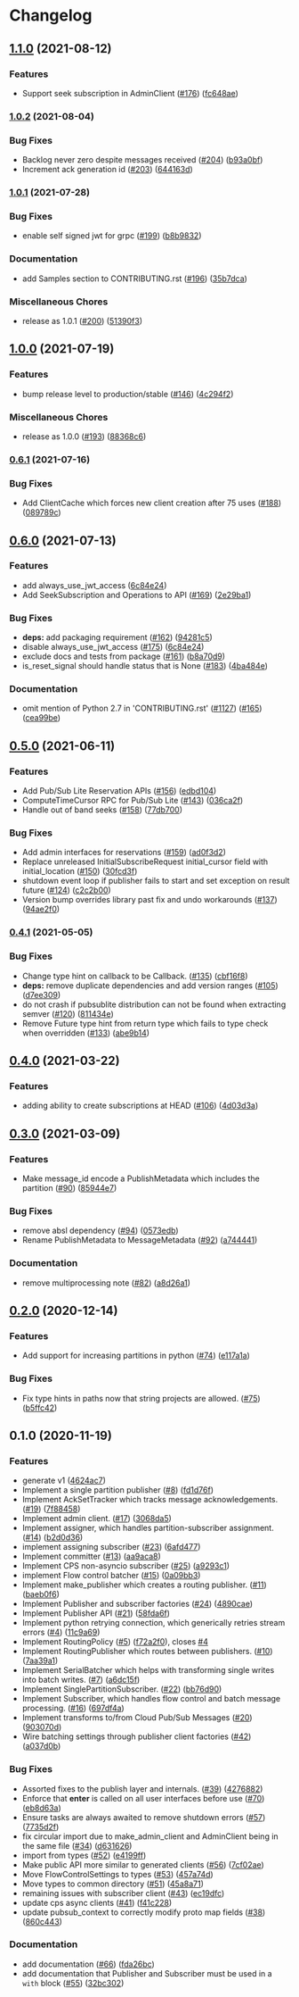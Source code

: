 # Changelog

## [1.1.0](https://www.github.com/googleapis/python-pubsublite/compare/v1.0.2...v1.1.0) (2021-08-12)


### Features

* Support seek subscription in AdminClient ([#176](https://www.github.com/googleapis/python-pubsublite/issues/176)) ([fc648ae](https://www.github.com/googleapis/python-pubsublite/commit/fc648ae224c22564fa86fbc0eceaf40a0b109d4c))

### [1.0.2](https://www.github.com/googleapis/python-pubsublite/compare/v1.0.1...v1.0.2) (2021-08-04)


### Bug Fixes

* Backlog never zero despite messages received ([#204](https://www.github.com/googleapis/python-pubsublite/issues/204)) ([b93a0bf](https://www.github.com/googleapis/python-pubsublite/commit/b93a0bf1fda1079900278a022455b001d6fde86f))
* Increment ack generation id ([#203](https://www.github.com/googleapis/python-pubsublite/issues/203)) ([644163d](https://www.github.com/googleapis/python-pubsublite/commit/644163d2adc067372c379c617d570497b3f9354e))

### [1.0.1](https://www.github.com/googleapis/python-pubsublite/compare/v1.0.0...v1.0.1) (2021-07-28)


### Bug Fixes

* enable self signed jwt for grpc ([#199](https://www.github.com/googleapis/python-pubsublite/issues/199)) ([b8b9832](https://www.github.com/googleapis/python-pubsublite/commit/b8b983261eccfe63a5f4c9a77e6958f84bf6c91c))


### Documentation

* add Samples section to CONTRIBUTING.rst ([#196](https://www.github.com/googleapis/python-pubsublite/issues/196)) ([35b7dca](https://www.github.com/googleapis/python-pubsublite/commit/35b7dcabff683196fc4ccc0d0873238e2030a137))


### Miscellaneous Chores

* release as 1.0.1 ([#200](https://www.github.com/googleapis/python-pubsublite/issues/200)) ([51390f3](https://www.github.com/googleapis/python-pubsublite/commit/51390f363ce082dfb35e9a3f0981d8620628b1a3))

## [1.0.0](https://www.github.com/googleapis/python-pubsublite/compare/v0.6.1...v1.0.0) (2021-07-19)


### Features

* bump release level to production/stable ([#146](https://www.github.com/googleapis/python-pubsublite/issues/146)) ([4c294f2](https://www.github.com/googleapis/python-pubsublite/commit/4c294f262d882bcf7adc8ca96a1cbb8268fd39d5))


### Miscellaneous Chores

* release as 1.0.0 ([#193](https://www.github.com/googleapis/python-pubsublite/issues/193)) ([88368c6](https://www.github.com/googleapis/python-pubsublite/commit/88368c6826525ee74fe63efc89dda3acb670c130))

### [0.6.1](https://www.github.com/googleapis/python-pubsublite/compare/v0.6.0...v0.6.1) (2021-07-16)


### Bug Fixes

* Add ClientCache which forces new client creation after 75 uses ([#188](https://www.github.com/googleapis/python-pubsublite/issues/188)) ([089789c](https://www.github.com/googleapis/python-pubsublite/commit/089789c54e876615157ec7e05b79000fc93e2dd9))

## [0.6.0](https://www.github.com/googleapis/python-pubsublite/compare/v0.5.0...v0.6.0) (2021-07-13)


### Features

* add always_use_jwt_access ([6c84e24](https://www.github.com/googleapis/python-pubsublite/commit/6c84e24ce6e3e0c50f2807c2e98db47fe0424715))
* Add SeekSubscription and Operations to API ([#169](https://www.github.com/googleapis/python-pubsublite/issues/169)) ([2e29ba1](https://www.github.com/googleapis/python-pubsublite/commit/2e29ba1f39f299acf97e543db355bf8ebfcdf121))


### Bug Fixes

* **deps:** add packaging requirement ([#162](https://www.github.com/googleapis/python-pubsublite/issues/162)) ([94281c5](https://www.github.com/googleapis/python-pubsublite/commit/94281c5b925b550c0e0905e3f53ec9d23c45b499))
* disable always_use_jwt_access ([#175](https://www.github.com/googleapis/python-pubsublite/issues/175)) ([6c84e24](https://www.github.com/googleapis/python-pubsublite/commit/6c84e24ce6e3e0c50f2807c2e98db47fe0424715))
* exclude docs and tests from package ([#161](https://www.github.com/googleapis/python-pubsublite/issues/161)) ([b8a70d9](https://www.github.com/googleapis/python-pubsublite/commit/b8a70d9bafca7d62351404421c465e9dfc466420))
* is_reset_signal should handle status that is None ([#183](https://www.github.com/googleapis/python-pubsublite/issues/183)) ([4ba484e](https://www.github.com/googleapis/python-pubsublite/commit/4ba484e1c5f8ff458a4ad462167f8907b44ebe28))


### Documentation

* omit mention of Python 2.7 in 'CONTRIBUTING.rst' ([#1127](https://www.github.com/googleapis/python-pubsublite/issues/1127)) ([#165](https://www.github.com/googleapis/python-pubsublite/issues/165)) ([cea99be](https://www.github.com/googleapis/python-pubsublite/commit/cea99be19a5415796eaddf7f51ca4bcd4af9f75f))

## [0.5.0](https://www.github.com/googleapis/python-pubsublite/compare/v0.4.1...v0.5.0) (2021-06-11)


### Features

* Add Pub/Sub Lite Reservation APIs ([#156](https://www.github.com/googleapis/python-pubsublite/issues/156)) ([edbd104](https://www.github.com/googleapis/python-pubsublite/commit/edbd1046e38c14fcce8f4c20822eb124b026d925))
* ComputeTimeCursor RPC for Pub/Sub Lite ([#143](https://www.github.com/googleapis/python-pubsublite/issues/143)) ([036ca2f](https://www.github.com/googleapis/python-pubsublite/commit/036ca2f1a93f9892262c3ac833b10c8345dddeb6))
* Handle out of band seeks ([#158](https://www.github.com/googleapis/python-pubsublite/issues/158)) ([77db700](https://www.github.com/googleapis/python-pubsublite/commit/77db700ad966f0743d1b16897a9423d38dc5099a))


### Bug Fixes

* Add admin interfaces for reservations ([#159](https://www.github.com/googleapis/python-pubsublite/issues/159)) ([ad0f3d2](https://www.github.com/googleapis/python-pubsublite/commit/ad0f3d298ec9979ff558c2bb7fc73b53638db2ac))
* Replace unreleased InitialSubscribeRequest initial_cursor field with initial_location ([#150](https://www.github.com/googleapis/python-pubsublite/issues/150)) ([30fcd3f](https://www.github.com/googleapis/python-pubsublite/commit/30fcd3f6712bf02bc6eb2cce5729751d77e89d8b))
* shutdown event loop if publisher fails to start and set exception on result future ([#124](https://www.github.com/googleapis/python-pubsublite/issues/124)) ([c2c2b00](https://www.github.com/googleapis/python-pubsublite/commit/c2c2b00f0141af6f6d26ff095431de547deab96d))
* Version bump overrides library past fix and undo workarounds ([#137](https://www.github.com/googleapis/python-pubsublite/issues/137)) ([94ae2f0](https://www.github.com/googleapis/python-pubsublite/commit/94ae2f04a85f94b6cffa2241d68068c292157c56))

### [0.4.1](https://www.github.com/googleapis/python-pubsublite/compare/v0.4.0...v0.4.1) (2021-05-05)


### Bug Fixes

* Change type hint on callback to be Callback. ([#135](https://www.github.com/googleapis/python-pubsublite/issues/135)) ([cbf16f8](https://www.github.com/googleapis/python-pubsublite/commit/cbf16f8c1737f1986ff1976e2bc5b2509b974389))
* **deps:** remove duplicate dependencies and add version ranges ([#105](https://www.github.com/googleapis/python-pubsublite/issues/105)) ([d7ee309](https://www.github.com/googleapis/python-pubsublite/commit/d7ee309b2578e375783256df7954d67d238f3ea6))
* do not crash if pubsublite distribution can not be found when extracting semver ([#120](https://www.github.com/googleapis/python-pubsublite/issues/120)) ([811434e](https://www.github.com/googleapis/python-pubsublite/commit/811434ea700e437c28cd97490db7a6f8edc5f47d))
* Remove Future type hint from return type which fails to type check when overridden ([#133](https://www.github.com/googleapis/python-pubsublite/issues/133)) ([abe9b14](https://www.github.com/googleapis/python-pubsublite/commit/abe9b147e1673708bf581fe92d9bf7cef26c7429))

## [0.4.0](https://www.github.com/googleapis/python-pubsublite/compare/v0.3.0...v0.4.0) (2021-03-22)


### Features

* adding ability to create subscriptions at HEAD ([#106](https://www.github.com/googleapis/python-pubsublite/issues/106)) ([4d03d3a](https://www.github.com/googleapis/python-pubsublite/commit/4d03d3a8ae8089fea87f5acd02a170697fa136fc))

## [0.3.0](https://www.github.com/googleapis/python-pubsublite/compare/v0.2.0...v0.3.0) (2021-03-09)


### Features

* Make message_id encode a PublishMetadata which includes the partition ([#90](https://www.github.com/googleapis/python-pubsublite/issues/90)) ([85944e7](https://www.github.com/googleapis/python-pubsublite/commit/85944e786908d0dd240b6c099cfd969045eecbd3))


### Bug Fixes

* remove absl dependency ([#94](https://www.github.com/googleapis/python-pubsublite/issues/94)) ([0573edb](https://www.github.com/googleapis/python-pubsublite/commit/0573edbefdf2612b2006b51829d1fd8fa636de3c))
* Rename PublishMetadata to MessageMetadata ([#92](https://www.github.com/googleapis/python-pubsublite/issues/92)) ([a744441](https://www.github.com/googleapis/python-pubsublite/commit/a7444418d1e2822bcaee0da3aa036c6a14cf8a6e))


### Documentation

* remove multiprocessing note ([#82](https://www.github.com/googleapis/python-pubsublite/issues/82)) ([a8d26a1](https://www.github.com/googleapis/python-pubsublite/commit/a8d26a11db301d7dc7a97ff7f7405d82bcf0a910))

## [0.2.0](https://www.github.com/googleapis/python-pubsublite/compare/v0.1.0...v0.2.0) (2020-12-14)


### Features

* Add support for increasing partitions in python ([#74](https://www.github.com/googleapis/python-pubsublite/issues/74)) ([e117a1a](https://www.github.com/googleapis/python-pubsublite/commit/e117a1aab8abe70f5b867395e3349053c7592aa7))


### Bug Fixes

* Fix type hints in paths now that string projects are allowed. ([#75](https://www.github.com/googleapis/python-pubsublite/issues/75)) ([b5ffc42](https://www.github.com/googleapis/python-pubsublite/commit/b5ffc423685596a309a7cee63f92c80ad5d74f07))

## 0.1.0 (2020-11-19)


### Features

* generate v1 ([4624ac7](https://www.github.com/googleapis/python-pubsublite/commit/4624ac7f6fb3fed3795222afce068c9b3de9be0f))
* Implement a single partition publisher ([#8](https://www.github.com/googleapis/python-pubsublite/issues/8)) ([fd1d76f](https://www.github.com/googleapis/python-pubsublite/commit/fd1d76fd4147b499be225b2085dbfe4b114f288d))
* Implement AckSetTracker which tracks message acknowledgements. ([#19](https://www.github.com/googleapis/python-pubsublite/issues/19)) ([7f88458](https://www.github.com/googleapis/python-pubsublite/commit/7f88458a5d1b97065eb725edaa1aa60a1c467fcc))
* Implement admin client. ([#17](https://www.github.com/googleapis/python-pubsublite/issues/17)) ([3068da5](https://www.github.com/googleapis/python-pubsublite/commit/3068da54f78de7e9c0e5a14b328c290f446bac82))
* Implement assigner, which handles partition-subscriber assignment. ([#14](https://www.github.com/googleapis/python-pubsublite/issues/14)) ([b2d0d36](https://www.github.com/googleapis/python-pubsublite/commit/b2d0d36ee08249caa7a1d7f16aa7eb3bdb454cd0))
* implement assigning subscriber ([#23](https://www.github.com/googleapis/python-pubsublite/issues/23)) ([6afd477](https://www.github.com/googleapis/python-pubsublite/commit/6afd477e2f17cc534b8bf8a2f4fc30cca951e248))
* Implement committer ([#13](https://www.github.com/googleapis/python-pubsublite/issues/13)) ([aa9aca8](https://www.github.com/googleapis/python-pubsublite/commit/aa9aca83f7a02fc92a87ec49c4d050e6e3137d15))
* Implement CPS non-asyncio subscriber ([#25](https://www.github.com/googleapis/python-pubsublite/issues/25)) ([a9293c1](https://www.github.com/googleapis/python-pubsublite/commit/a9293c14303e0fa045a15af3e8dde99260cabece))
* implement Flow control batcher ([#15](https://www.github.com/googleapis/python-pubsublite/issues/15)) ([0a09bb3](https://www.github.com/googleapis/python-pubsublite/commit/0a09bb3170f06532d5e5d8e1b5f8f3fddd516f98))
* Implement make_publisher which creates a routing publisher. ([#11](https://www.github.com/googleapis/python-pubsublite/issues/11)) ([baeb0f6](https://www.github.com/googleapis/python-pubsublite/commit/baeb0f6b5bf6032ad7d5ad9af523afe0ff72c235))
* Implement Publisher and subscriber factories ([#24](https://www.github.com/googleapis/python-pubsublite/issues/24)) ([4890cae](https://www.github.com/googleapis/python-pubsublite/commit/4890cae26a8e8dae222ef2e24c169b67f7987295))
* Implement Publisher API ([#21](https://www.github.com/googleapis/python-pubsublite/issues/21)) ([58fda6f](https://www.github.com/googleapis/python-pubsublite/commit/58fda6fb7041cd05b7ac6fb8915e1588d2200651))
* Implement python retrying connection, which generically retries stream errors ([#4](https://www.github.com/googleapis/python-pubsublite/issues/4)) ([11c9a69](https://www.github.com/googleapis/python-pubsublite/commit/11c9a690abbc648a57b801458f6193d02d5262d2))
* Implement RoutingPolicy ([#5](https://www.github.com/googleapis/python-pubsublite/issues/5)) ([f72a2f0](https://www.github.com/googleapis/python-pubsublite/commit/f72a2f0b8452b4598ae901073cfc06ca017079fe)), closes [#4](https://www.github.com/googleapis/python-pubsublite/issues/4)
* Implement RoutingPublisher which routes between publishers. ([#10](https://www.github.com/googleapis/python-pubsublite/issues/10)) ([7aa39a1](https://www.github.com/googleapis/python-pubsublite/commit/7aa39a13d557d1fa50c0573e2bf7c1f9107885b2))
* Implement SerialBatcher which helps with transforming single writes into batch writes. ([#7](https://www.github.com/googleapis/python-pubsublite/issues/7)) ([a6dc15f](https://www.github.com/googleapis/python-pubsublite/commit/a6dc15fb654a21374daecbfc1d24e72d555f4f8a))
* Implement SinglePartitionSubscriber. ([#22](https://www.github.com/googleapis/python-pubsublite/issues/22)) ([bb76d90](https://www.github.com/googleapis/python-pubsublite/commit/bb76d90ca9de7704c8bfee968af222b34d5b0306))
* Implement Subscriber, which handles flow control and batch message processing. ([#16](https://www.github.com/googleapis/python-pubsublite/issues/16)) ([697df4a](https://www.github.com/googleapis/python-pubsublite/commit/697df4a604c5b03378fbb9327f4f041c2d1949ce))
* Implement transforms to/from Cloud Pub/Sub Messages ([#20](https://www.github.com/googleapis/python-pubsublite/issues/20)) ([903070d](https://www.github.com/googleapis/python-pubsublite/commit/903070df3f57220745cf1588287a3ad6de21a046))
* Wire batching settings through publisher client factories ([#42](https://www.github.com/googleapis/python-pubsublite/issues/42)) ([a037d0b](https://www.github.com/googleapis/python-pubsublite/commit/a037d0b8073724aea144bf08c1bd78080df6f0d9))


### Bug Fixes

* Assorted fixes to the publish layer and internals. ([#39](https://www.github.com/googleapis/python-pubsublite/issues/39)) ([4276882](https://www.github.com/googleapis/python-pubsublite/commit/4276882d3fa81ddd5476ace630c2b6ee2221fdfc))
* Enforce that __enter__ is called on all user interfaces before use ([#70](https://www.github.com/googleapis/python-pubsublite/issues/70)) ([eb8d63a](https://www.github.com/googleapis/python-pubsublite/commit/eb8d63ad5bfc8ef54b724dfe81ec5e84ac8d60cd))
* Ensure tasks are always awaited to remove shutdown errors ([#57](https://www.github.com/googleapis/python-pubsublite/issues/57)) ([7735d2f](https://www.github.com/googleapis/python-pubsublite/commit/7735d2fa4132c08afd76b599b3b6e8b4960c5d20))
* fix circular import due to make_admin_client and AdminClient being in the same file ([#34](https://www.github.com/googleapis/python-pubsublite/issues/34)) ([d631626](https://www.github.com/googleapis/python-pubsublite/commit/d6316263c727669a41e61c49c72f3549aec9942a))
* import from types ([#52](https://www.github.com/googleapis/python-pubsublite/issues/52)) ([e4199ff](https://www.github.com/googleapis/python-pubsublite/commit/e4199ff294c69df0a94c8afb807a9ab5374d6cbf))
* Make public API more similar to generated clients ([#56](https://www.github.com/googleapis/python-pubsublite/issues/56)) ([7cf02ae](https://www.github.com/googleapis/python-pubsublite/commit/7cf02aee1f36aa3657bab80bdd702dd4dc53a34e))
* Move FlowControlSettings to types ([#53](https://www.github.com/googleapis/python-pubsublite/issues/53)) ([457a74d](https://www.github.com/googleapis/python-pubsublite/commit/457a74d68ba62f8311838f7db9c6bc0179b51a2c))
* Move types to common directory ([#51](https://www.github.com/googleapis/python-pubsublite/issues/51)) ([45a8a71](https://www.github.com/googleapis/python-pubsublite/commit/45a8a714fb1ed8722466336651b2d860da9febf4))
* remaining issues with subscriber client ([#43](https://www.github.com/googleapis/python-pubsublite/issues/43)) ([ec19dfc](https://www.github.com/googleapis/python-pubsublite/commit/ec19dfc8192b9c85e28b7ae025792c226789528a))
* update cps async clients ([#41](https://www.github.com/googleapis/python-pubsublite/issues/41)) ([f41c228](https://www.github.com/googleapis/python-pubsublite/commit/f41c22841748b66af6429b7c61ba3186faa11102))
* update pubsub_context to correctly modify proto map fields ([#38](https://www.github.com/googleapis/python-pubsublite/issues/38)) ([860c443](https://www.github.com/googleapis/python-pubsublite/commit/860c443fe99dbb932dfdc946620423aa4357109c))


### Documentation

* add documentation ([#66](https://www.github.com/googleapis/python-pubsublite/issues/66)) ([fda26bc](https://www.github.com/googleapis/python-pubsublite/commit/fda26bcb2cbf91edb6061884d18a7401ad2c72cd))
* add documentation that Publisher and Subscriber must be used in a `with` block ([#55](https://www.github.com/googleapis/python-pubsublite/issues/55)) ([32bc302](https://www.github.com/googleapis/python-pubsublite/commit/32bc302cabe988ebe7b1ce8fe186dacf9a096e5a))

